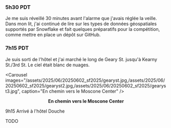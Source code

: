 ### 5h30 PDT
Je me suis réveillé 30 minutes avant l'alarme que j'avais réglée la veille.  
Dans mon lit, j'ai continué de lire sur les types de données géospatiales supportés par Snowflake et fait quelques préparatifs pour la compétition, comme mettre en place un dépôt sur GitHub.

### 7h15 PDT
Je suis sorti de l'hôtel et j'ai marché le long de Geary St. jusqu'à Kearny St./3rd St. Le ciel était blanc de nuages.

<Carousel
    images="/assets/2025/06/20250602_sf2025/gearyst.jpg,/assets/2025/06/20250602_sf2025/gearyst2.jpg,/assets/2025/06/20250602_sf2025/gearyst3.jpg",
    caption="En chemin vers le Moscone Center"
/>
<p align="center"><b>En chemin vers le Moscone Center</b></p>



9h15 Arrivé à l'hôtel
Douche

TODO

